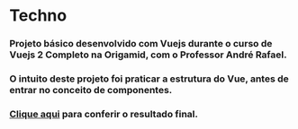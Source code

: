 # Techno

### Projeto básico desenvolvido com Vuejs durante o curso de Vuejs 2 Completo na Origamid, com o Professor André Rafael.
### O intuito deste projeto foi praticar a estrutura do Vue, antes de entrar no conceito de componentes.
### [Clique aqui](https://lucas-hmsc.github.io/techno-vuejs/index.html) para conferir o resultado final.